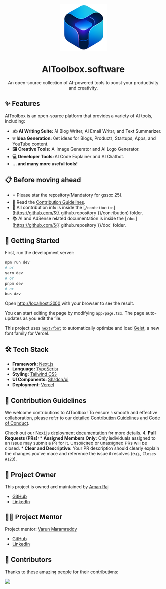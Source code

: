 <div align="center">
  <a href="https://aitoolbox.software/">
    <img src="public/logo.png" alt="AIToolbox Logo" width="150" />
  </a>
  <h1>AIToolbox.software</h1>
  <p>An open-source collection of AI-powered tools to boost your productivity and creativity.</p>
</div>

## ✨ Features

AIToolbox is an open-source platform that provides a variety of AI tools, including:

- **✍️ AI Writing Suite:** AI Blog Writer, AI Email Writer, and Text Summarizer.
- **💡 Idea Generation:** Get ideas for Blogs, Products, Startups, Apps, and YouTube content.
- **🖼️ Creative Tools:** AI Image Generator and AI Logo Generator.
- **💻 Developer Tools:** AI Code Explainer and AI Chatbot.
- **... and many more useful tools!**

## 📋 Before moving ahead

- ⭐ Please star the repository(Mandatory for gssoc 25).
- 📖 Read the [Contribution Guidelines](/contribution/CONTRIBUTING.md).
- 📂 All contribution info is inside the [`/contribution`](https://github.com/${{ github.repository }}/contribution) folder.
- 📚 AI and AdSense related documentation is inside the [`/doc`](https://github.com/${{ github.repository }}/doc) folder.

## 🚀 Getting Started

First, run the development server:

```bash
npm run dev
# or
yarn dev
# or
pnpm dev
# or
bun dev
```

Open [http://localhost:3000](http://localhost:3000) with your browser to see the result.

You can start editing the page by modifying `app/page.tsx`. The page auto-updates as you edit the file.

This project uses [`next/font`](https://nextjs.org/docs/app/building-your-application/optimizing/fonts) to automatically optimize and load [Geist](https://vercel.com/font), a new font family for Vercel.

## 🛠️ Tech Stack

- **Framework:** [Next.js](https://nextjs.org/)
- **Language:** [TypeScript](https://www.typescriptlang.org/)
- **Styling:** [Tailwind CSS](https://tailwindcss.com/)
- **UI Components:** [Shadcn/ui](https://ui.shadcn.com/)
- **Deployment:** [Vercel](https://vercel.com)

## 🤝 Contribution Guidelines

We welcome contributions to AIToolbox! To ensure a smooth and effective collaboration, please refer to our detailed [Contribution Guidelines](contributions/CONTRIBUTING.md) and [Code of Conduct](contributions/CODE_OF_CONDUCT.md).



Check out our [Next.js deployment documentation](https://nextjs.org/docs/app/building-your-application/deploying) for more details.
4.  **Pull Requests (PRs):**
    *   **Assigned Members Only:** Only individuals assigned to an issue may submit a PR for it. Unsolicited or unassigned PRs will be closed.
    *   **Clear and Descriptive:** Your PR description should clearly explain the changes you've made and reference the issue it resolves (e.g., `Closes #123`).

## 👑 Project Owner

This project is owned and maintained by [Aman Raj](https://amanraj.me)  
- [GitHub](https://github.com/huamanraj)
- [LinkedIn](https://www.linkedin.com/in/huamanraj/)

## 🧑‍🏫 Project Mentor

Project mentor: [Varun Maramreddy](https://www.linkedin.com/in/varunmaramreddy/)  
- [GitHub](https://github.com/DrMyth)
- [LinkedIn](https://www.linkedin.com/in/varunmaramreddy/)

## 👥 Contributors

Thanks to these amazing people for their contributions:

<a href="https://github.com/huamanraj/aitoolbox.software/graphs/contributors">
  <img src="https://contrib.rocks/image?repo=huamanraj/aitoolbox.software" />
</a>
